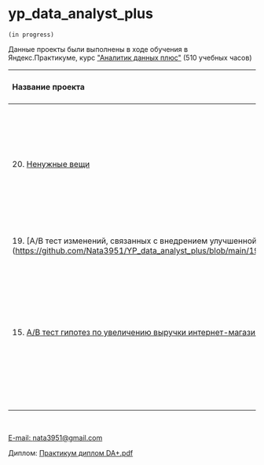 # yp_data_analyst_plus
`(in progress)`

Данные проекты были выполнены в ходе обучения в Яндекс.Практикуме, 
курс ["Аналитик данных плюс"](https://practicum.yandex.ru/data-analyst-plus/) (510 учебных часов)

| Название проекта | Описание | Используемые библиотеки/методики | 
| :---------------------- | :---------------------- | :---------------------- |
|20. [Ненужные вещи](https://github.com/Nata3951/YP_data_analyst_plus/blob/e03f93d2047ab795bef7c796134417a740b4c615/client-behavior/220526%20mobile%20app%20clean.ipynb) | Анализ поведения пользователей в мобильном приложении: поиск последовательности событий, расчет продуктовых метрик (DAU/MAU, retention rate), проверка статистических гипотез.| `Pandas`, `NumPy`, `Scipy`, `Matplotlib`, `Seaborn` |
|19. [A/B тест изменений, связанных с внедрением улучшенной рекомендательной системы])(https://github.com/Nata3951/YP_data_analyst_plus/blob/main/19.%20AB%20test%20final/AB%20test%20final.ipynb) |Оценка корректности теста, заключение о результатах теста|
|15. [A/В тест гипотез по увеличению выручки интернет-магазина]()|приоритезация гипотез, запуск А/В теста, анализ результатов: расчет ключевых показателей, в т.ч. кумулятивных, анализ динамики метрик, проверка статистической значимости обнаруженных различий.|`Pandas`, `NumPy`, `Scipy`, `RICE/ICE framework`, `верстка LaTex`|
|||
|||
|||
|||


<br>
  
[E-mail: nata3951@gmail.com](mailto:nata3951@gmail.com) 

Диплом: [Практикум диплом DA+.pdf](https://github.com/Nata3951/YP_data_analyst_plus/files/8843755/DA%2B.pdf)
